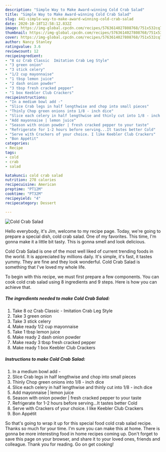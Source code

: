 ```yaml
---
description: "Simple Way to Make Award-winning Cold Crab Salad"
title: "Simple Way to Make Award-winning Cold Crab Salad"
slug: 441-simple-way-to-make-award-winning-cold-crab-salad
date: 2020-10-18T12:58:12.832Z
image: https://img-global.cpcdn.com/recipes/5763614027808768/751x532cq70/cold-crab-salad-recipe-main-photo.jpg
thumbnail: https://img-global.cpcdn.com/recipes/5763614027808768/751x532cq70/cold-crab-salad-recipe-main-photo.jpg
cover: https://img-global.cpcdn.com/recipes/5763614027808768/751x532cq70/cold-crab-salad-recipe-main-photo.jpg
author: Nancy Stanley
ratingvalue: 3.6
reviewcount: 12
recipeingredient:
- "8 oz Crab Classic  Imitation Crab Leg Style"
- "3 green onion"
- "3 stick celery"
- "1/2 cup mayonnaise"
- "1 tbsp lemon juice"
- "2 dash onion powder"
- "3 tbsp fresh cracked pepper"
- "1 box Keebler Club Crackers"
recipeinstructions:
- "In a medium bowl add -"
- "Slice Crab legs in half lengthwise and chop into small pieces"
- "Thinly Chop green onions into 1/8 - inch dice"
- "Slice each celery in half lengthwise and thinly cut into 1/8 - inch dice"
- "Add mayonnaise | lemon juice"
- "Season with onion powder | fresh cracked pepper to your taste"
- "Refrigerate for 1-2 hours before serving...It tastes better Cold"
- "Serve with Crackers of your choice. I like Keebler Club Crackers"
- "Bon Appétit"
categories:
- Recipe
tags:
- cold
- crab
- salad

katakunci: cold crab salad 
nutrition: 278 calories
recipecuisine: American
preptime: "PT12M"
cooktime: "PT32M"
recipeyield: "4"
recipecategory: Dessert

---
```



![Cold Crab Salad](https://img-global.cpcdn.com/recipes/5763614027808768/751x532cq70/cold-crab-salad-recipe-main-photo.jpg)

Hello everybody, it's Jim, welcome to my recipe page. Today, we're going to prepare a special dish, cold crab salad. One of my favorites. This time, I'm gonna make it a little bit tasty. This is gonna smell and look delicious.

Cold Crab Salad is one of the most well liked of current trending foods in the world. It is appreciated by millions daily. It's simple, it's fast, it tastes yummy. They are fine and they look wonderful. Cold Crab Salad is something that I've loved my whole life.




To begin with this recipe, we must first prepare a few components. You can cook cold crab salad using 8 ingredients and 9 steps. Here is how you can achieve that.

<!--inarticleads1-->

##### The ingredients needed to make Cold Crab Salad:

1. Take 8 oz Crab Classic - Imitation Crab Leg Style
1. Take 3 green onion
1. Take 3 stick celery
1. Make ready 1/2 cup mayonnaise
1. Take 1 tbsp lemon juice
1. Make ready 2 dash onion powder
1. Make ready 3 tbsp fresh cracked pepper
1. Make ready 1 box Keebler Club Crackers




<!--inarticleads2-->

##### Instructions to make Cold Crab Salad:

1. In a medium bowl add -
1. Slice Crab legs in half lengthwise and chop into small pieces
1. Thinly Chop green onions into 1/8 - inch dice
1. Slice each celery in half lengthwise and thinly cut into 1/8 - inch dice
1. Add mayonnaise | lemon juice
1. Season with onion powder | fresh cracked pepper to your taste
1. Refrigerate for 1-2 hours before serving...It tastes better Cold
1. Serve with Crackers of your choice. I like Keebler Club Crackers
1. Bon Appétit




So that's going to wrap it up for this special food cold crab salad recipe. Thanks so much for your time. I'm sure you can make this at home. There is gonna be more interesting food in home recipes coming up. Don't forget to save this page on your browser, and share it to your loved ones, friends and colleague. Thank you for reading. Go on get cooking!
